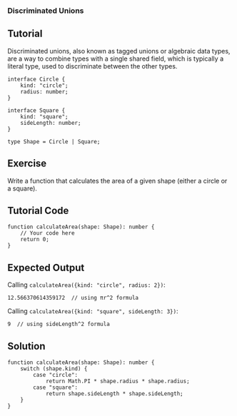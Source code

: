 ### Discriminated Unions

Tutorial
-------
Discriminated unions, also known as tagged unions or algebraic data types, are a way to combine types with a single shared field, which is typically a literal type, used to discriminate between the other types.

    interface Circle {
        kind: "circle";
        radius: number;
    }

    interface Square {
        kind: "square";
        sideLength: number;
    }

    type Shape = Circle | Square;

Exercise
-------
Write a function that calculates the area of a given shape (either a circle or a square).

Tutorial Code
-------

    function calculateArea(shape: Shape): number {
        // Your code here
        return 0;
    }

Expected Output
-------
Calling `calculateArea({kind: "circle", radius: 2})`:

    12.566370614359172  // using πr^2 formula

Calling `calculateArea({kind: "square", sideLength: 3})`:

    9  // using sideLength^2 formula

Solution
-------

    function calculateArea(shape: Shape): number {
        switch (shape.kind) {
            case "circle":
                return Math.PI * shape.radius * shape.radius;
            case "square":
                return shape.sideLength * shape.sideLength;
        }
    }